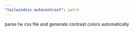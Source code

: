 ```yaml
---
"tailwindcss-autocontrast": patch
---
```


parse tw css file and generate contrast colors automatically
